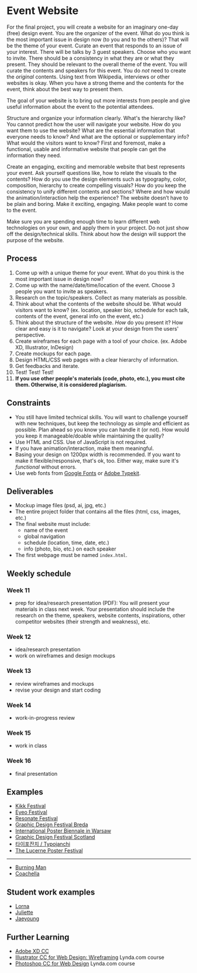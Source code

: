# Event Website

For the final project, you will create a website for an imaginary one-day (free) design event. You are the organizer of the event. What do you think is the most important issue in design now (to you and to the others)? That will be the theme of your event. Curate an event that responds to an issue of your interest. There will be talks by 3 guest speakers. Choose who you want to invite. There should be a consistency in what they are or what they present. They should be relevant to the overall theme of the event. You will curate the contents and speakers for this event. You do *not* need to create the *original* contents. Using text from Wikipedia, interviews or other websites is okay. When you have a strong theme and the contents for the event, think about the best way to present them.

The goal of your website is to bring out more interests from people and give useful information about the event to the potential attendees.

Structure and organize your information clearly. What's the hierarchy like? You cannot predict how the user will navigate your website. How do you want them to use the website? What are the essential information that everyone needs to know? And what are the optional or supplementary info? What would the visitors want to know? First and foremost, make a functional, usable and informative website that people can get the information they need.

Create an engaging, exciting and memorable website that best represents your event. Ask yourself questions like, how to relate the visuals to the contents? How do you use the design elements such as typography, color, composition, hierarchy to create compelling visuals? How do you keep the consistency to unify different contents and sections? Where and how would the animation/interaction help the experience? The website doesn’t have to be plain and boring. Make it exciting, engaging. Make people want to come to the event.

Make sure you are spending enough time to learn different web technologies on your own, and apply them in your project. Do not just show off the design/technical skills. Think about how the design will support the purpose of the website.


## Process
1. Come up with a unique theme for your event. What do you think is the most important issue in design now?
1. Come up with the name/date/time/location of the event. Choose 3 people you want to invite as speakers. 
1. Research on the topic/speakers. Collect as many materials as possible.
1. Think about what the contents of the website should be. What would visitors want to know? (ex. location, speaker bio, schedule for each talk, contents of the event, general info on the event, etc.)
1. Think about the structure of the website. *How* do you present it? How clear and easy is it to navigate? Look at your design from the users' perspective.
1. Create wireframes for each page with a tool of your choice. (ex. Adobe XD, Illustrator, InDesign)
1. Create mockups for each page. 
1. Design HTML/CSS web pages with a clear hierarchy of information.
1. Get feedbacks and iterate.
1. Test! Test! Test!
1. **If you use other people's materials (code, photo, etc.), you must cite them. Otherwise, it is considered plagiarism.**

## Constraints
- You still have limited technical skills. You will want to challenge yourself with new techniques, but keep the technology as simple and efficient as possible. Plan ahead so you know you can handle it (or not). How would you keep it manageable/doable while maintaining the quality?
- Use HTML and CSS. Use of JavaScript is not required.
- If you have animation/interaction, make them meaningful.
- Basing your design on 1200px width is recommended. If you want to make it flexible/responsive, that's ok, too. Either way, make sure it's *functional* without errors.
- Use web fonts from [Google Fonts](http://fonts.google.com) or [Adobe Typekit](https://typekit.com).

## Deliverables
- Mockup image files (psd, ai, jpg, etc.)
- The entire project folder that contains all the files (html, css, images, etc.)
- The final website must include:
  - name of the event
  - global navigation
  - schedule (location, time, date, etc.)
  - info (photo, bio, etc.) on each speaker
- The first webpage must be named `index.html`.


## Weekly schedule

### Week 11
- prep for idea/research presentation (PDF): You will present your materials in class next week. Your presentation should include the research on the theme, speakers, website contents, inspirations, other competitor websites (their strength and weakness), etc.

### Week 12
- idea/research presentation  
- work on wireframes and design mockups

### Week 13
- review wireframes and mockups
- revise your design and start coding

### Week 14
- work-in-progress review

### Week 15
- work in class

### Week 16
- final presentation

## Examples
- [Kikk Festival](http://www.kikk.be/)
- [Eyeo Festival](http://eyeofestival.com/)
- [Resonate Festival](http://resonate.io/)
- [Graphic Design Festival Breda](http://gdfb.nl/en)
- [International Poster Biennale in Warsaw](http://biennale.postermuseum.pl/en/)
- [Graphic Design Festival Scotland](http://graphicdesignfestivalscotland.com/)
- [타이포잔치 / Typojanchi](http://typojanchi.org/)
- [The Lucerne Poster Festival](http://weltform.at/)
----
- [Burning Man](https://burningman.org)
- [Coachella](https://www.coachella.com)


## Student work examples
- [Lorna](http://mica-gd2.paperdove.com/2017/event/wed/LornaPittaway/)
- [Juliette](http://mica-gd2.paperdove.com/2017/event/thu/JulietteWang/)
- [Jaeyoung](http://mica-gd2.paperdove.com/2017/event/thu/JaeyoungCheong/)

## Further Learning
- [Adobe XD CC](https://www.adobe.com/products/xd.html)
- [Illustrator CC for Web Design: Wireframing](https://www.lynda.com/Illustrator-tutorials/Illustrator-CC-Web-Design-Wireframing/368388-2.html) Lynda.com course
- [Photoshop CC for Web Design](https://www.lynda.com/Photoshop-tutorials/Photoshop-CC-Web-Design/145211-2.html?srchtrk=index%3a1%0alinktypeid%3a2%0aq%3aphotoshop+web+design%0apage%3a1%0as%3arelevance%0asa%3atrue%0aproducttypeid%3a2) Lynda.com course
